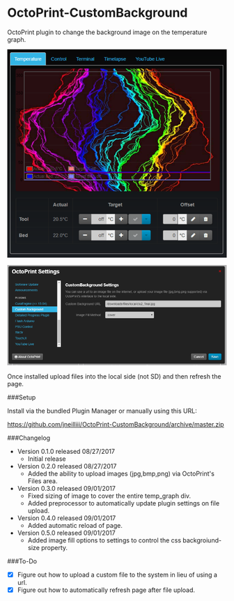 # OctoPrint-CustomBackground

OctoPrint plugin to change the background image on the temperature graph.

![screenshot](screenshot.png)

![screenshot](settings.png)

Once installed upload files into the local side (not SD) and then refresh the page.

###Setup

Install via the bundled Plugin Manager or manually using this URL:

https://github.com/jneilliii/OctoPrint-CustomBackground/archive/master.zip

###Changelog

* Version 0.1.0 released 08/27/2017
  * Initial release
* Version 0.2.0 released 08/27/2017
  * Added the ability to upload images (jpg,bmp,png) via OctoPrint's Files area.
* Version 0.3.0 released 09/01/2017
  * Fixed sizing of image to cover the entire temp_graph div.
  * Added preprocessor to automatically update plugin settings on file upload.
* Version 0.4.0 released 09/01/2017
  * Added automatic reload of page.
* Version 0.5.0 released 09/01/2017
  * Added image fill options to settings to control the css backgroiund-size property.
  
###To-Do
* [X] Figure out how to upload a custom file to the system in lieu of using a url.
* [X] Figure out how to automatically refresh page after file upload.